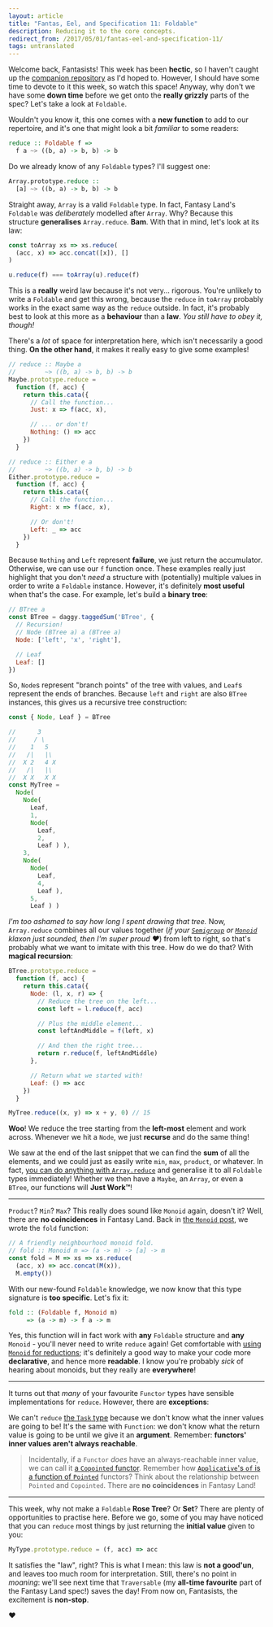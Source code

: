 ```yaml
---
layout: article
title: "Fantas, Eel, and Specification 11: Foldable"
description: Reducing it to the core concepts.
redirect_from: /2017/05/01/fantas-eel-and-specification-11/
tags: untranslated
---
```


Welcome back, Fantasists! This week has been **hectic**, so I haven't caught up the [companion repository](http://github.com/i-am-tom/fantas-eel-and-specification) as I'd hoped to. However, I should have some time to devote to it this week, so watch this space! Anyway, why don't we have some **down time** before we get onto the **really grizzly** parts of the spec? Let's take a look at `Foldable`.

Wouldn't you know it, this one comes with a **new function** to add to our repertoire, and it's one that might look a bit _familiar_ to some readers:

```haskell
reduce :: Foldable f =>
  f a ~> ((b, a) -> b, b) -> b
```

Do we already know of any `Foldable` types? I'll suggest one:

```haskell
Array.prototype.reduce ::
  [a] ~> ((b, a) -> b, b) -> b
```

Straight away, `Array` is a valid `Foldable` type. In fact, Fantasy Land's `Foldable` was _deliberately_ modelled after `Array`. Why? Because this structure **generalises** `Array.reduce`. **Bam**. With that in mind, let's look at its law:

```javascript
const toArray xs => xs.reduce(
  (acc, x) => acc.concat([x]), []
)

u.reduce(f) === toArray(u).reduce(f)
```

This is a **really** weird law because it's not very... rigorous. You're unlikely to write a `Foldable` and get this wrong, because the `reduce` in `toArray` probably works in the exact same way as the `reduce` outside. In fact, it's probably best to look at this more as a **behaviour** than a **law**. _You still have to obey it, though!_

There's a _lot_ of space for interpretation here, which isn't necessarily a good thing. **On the other hand**, it makes it really easy to give some examples!

```javascript
// reduce :: Maybe a
//        ~> ((b, a) -> b, b) -> b
Maybe.prototype.reduce =
  function (f, acc) {
    return this.cata({
      // Call the function...
      Just: x => f(acc, x),

      // ... or don't!
      Nothing: () => acc
    })
  }

// reduce :: Either e a
//        ~> ((b, a) -> b, b) -> b
Either.prototype.reduce =
  function (f, acc) {
    return this.cata({
      // Call the function...
      Right: x => f(acc, x),

      // Or don't!
      Left: _ => acc
    })
  }
```

Because `Nothing` and `Left` represent **failure**, we just return the accumulator. Otherwise, we can use our `f` function once. These examples really just highlight that you don't _need_ a structure with (potentially) multiple values in order to write a `Foldable` instance. However, it's definitely **most useful** when that's the case. For example, let's build a **binary tree**:

```javascript
// BTree a
const BTree = daggy.taggedSum('BTree', {
  // Recursion!
  // Node (BTree a) a (BTree a)
  Node: ['left', 'x', 'right'],

  // Leaf
  Leaf: []
})
```

So, `Node`s represent "branch points" of the tree with values, and `Leaf`s represent the ends of branches. Because `left` and `right` are also `BTree` instances, this gives us a recursive tree construction:

```javascript
const { Node, Leaf } = BTree

//      3
//     / \
//    1   5
//   /|   |\
//  X 2   4 X
//   /|   |\
//  X X   X X
const MyTree =
  Node(
    Node(
      Leaf,
      1,
      Node(
        Leaf,
        2,
        Leaf ) ),
    3,
    Node(
      Node(
        Leaf,
        4,
        Leaf ),
      5,
      Leaf ) )
```

_I'm too ashamed to say how long I spent drawing that tree._ Now, `Array.reduce` combines all our values together (_if your [`Semigroup`](/2017/03/13/fantas-eel-and-specification-4/) or [`Monoid`](/2017/03/21/fantas-eel-and-specification-5/) klaxon just sounded, then I'm super proud &hearts;_) from left to right, so that's probably what we want to imitate with this tree. How do we do that? With **magical recursion**:

```javascript
BTree.prototype.reduce =
  function (f, acc) {
    return this.cata({
      Node: (l, x, r) => {
        // Reduce the tree on the left...
        const left = l.reduce(f, acc)

        // Plus the middle element...
        const leftAndMiddle = f(left, x)

        // And then the right tree...
        return r.reduce(f, leftAndMiddle)
      },

      // Return what we started with!
      Leaf: () => acc
    })
  }

MyTree.reduce((x, y) => x + y, 0) // 15
```

**Woo**! We reduce the tree starting from the **left-most** element and work across. Whenever we hit a `Node`, we just **recurse** and do the same thing!

We saw at the end of the last snippet that we can find the **sum** of all the elements, and we could just as easily write `min`, `max`, `product`, or whatever. In fact, [you can do anything with `Array.reduce`](/2017/02/24/reductio-and-abstract-em/) and generalise it to all `Foldable` types immediately! Whether we then have a `Maybe`, an `Array`, or even a `BTree`, our functions will **Just Work™**!

---

`Product`? `Min`? `Max`? This really does sound like `Monoid` again, doesn't it? Well, there are **no coincidences** in Fantasy Land. Back in [the `Monoid` post](/2017/03/21/fantas-eel-and-specification-5/), we wrote the `fold` function:

```javascript
// A friendly neighbourhood monoid fold.
// fold :: Monoid m => (a -> m) -> [a] -> m
const fold = M => xs => xs.reduce(
  (acc, x) => acc.concat(M(x)),
  M.empty())
```

With our new-found `Foldable` knowledge, we now know that this type signature is **too specific**. Let's fix it:

```haskell
fold :: (Foldable f, Monoid m)
     => (a -> m) -> f a -> m
```

Yes, this function will in fact work with **any** `Foldable` structure and **any** `Monoid` - you'll never need to write `reduce` again! Get comfortable with [using `Monoid` for reductions](https://joneshf.github.io/programming/2015/12/31/Comonads-Monoids-and-Trees.html); it's definitely a good way to make your code more **declarative**, and hence more **readable**. I know you're probably _sick_ of hearing about monoids, but they really are **everywhere**!

---

It turns out that _many_ of your favourite `Functor` types have sensible implementations for `reduce`. However, there are **exceptions**:

We can't `reduce` [the `Task` type](https://github.com/folktale/data.task/) because we don't know what the inner values are going to be! It's the same with `Function`: we don't know what the return value is going to be until we give it an **argument**. Remember: **functors' inner values aren't always reachable**.

> Incidentally, if a `Functor` _does_ have an always-reachable inner value, we can call it [a `Copointed` functor](https://hackage.haskell.org/package/pointed-5/docs/Data-Copointed.html). Remember how [`Applicative`'s `of` is a function of `Pointed`](/2017/04/17/fantas-eel-and-specification-9/) functors? Think about the relationship between `Pointed` and `Copointed`. There are **no coincidences** in Fantasy Land!

---

This week, why not make a `Foldable` **Rose Tree**? Or **Set**? There are plenty of opportunities to practise here. Before we go, some of you may have noticed that you can `reduce` most things by just returning the **initial value** given to you:

```javascript
MyType.prototype.reduce = (f, acc) => acc
```

It satisfies the "law", right? This is what I mean: this law is **not a good'un**, and leaves too much room for interpretation. Still, there's no point in _moaning_: we'll see next time that `Traversable` (my **all-time favourite** part of the Fantasy Land spec!) saves the day! From now on, Fantasists, the excitement is **non-stop**.

&hearts;
